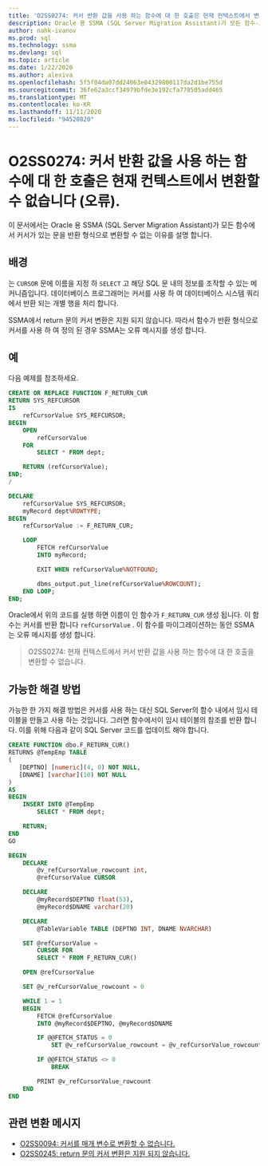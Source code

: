 ```yaml
---
title: 'O2SS0274: 커서 반환 값을 사용 하는 함수에 대 한 호출은 현재 컨텍스트에서 변환할 수 없습니다 (오류).'
description: Oracle 용 SSMA (SQL Server Migration Assistant)가 모든 함수-오류 메시지 O2SS0274에서 커서가 있는 문을 반환 형식으로 변환할 수 없는 이유를 설명 합니다.
author: nahk-ivanov
ms.prod: sql
ms.technology: ssma
ms.devlang: sql
ms.topic: article
ms.date: 1/22/2020
ms.author: alexiva
ms.openlocfilehash: 5f5f04da07dd24063e04329800117da2d1be755d
ms.sourcegitcommit: 36fe62a3ccf34979bfde3e192cfa778505add465
ms.translationtype: MT
ms.contentlocale: ko-KR
ms.lasthandoff: 11/11/2020
ms.locfileid: "94520820"
---
```

# <a name="o2ss0274-call-to-function-with-cursor-return-value-cannot-be-converted-in-current-context-error"></a>O2SS0274: 커서 반환 값을 사용 하는 함수에 대 한 호출은 현재 컨텍스트에서 변환할 수 없습니다 (오류).

이 문서에서는 Oracle 용 SSMA (SQL Server Migration Assistant)가 모든 함수에서 커서가 있는 문을 반환 형식으로 변환할 수 없는 이유를 설명 합니다.

## <a name="background"></a>배경

는 `CURSOR` 문에 이름을 지정 하 `SELECT` 고 해당 SQL 문 내의 정보를 조작할 수 있는 메커니즘입니다. 데이터베이스 프로그래머는 커서를 사용 하 여 데이터베이스 시스템 쿼리에서 반환 되는 개별 행을 처리 합니다.

SSMA에서 return 문의 커서 변환은 지원 되지 않습니다. 따라서 함수가 반환 형식으로 커서를 사용 하 여 정의 된 경우 SSMA는 오류 메시지를 생성 합니다.

## <a name="example"></a>예

다음 예제를 참조하세요.

```sql
CREATE OR REPLACE FUNCTION F_RETURN_CUR
RETURN SYS_REFCURSOR
IS
    refCursorValue SYS_REFCURSOR;
BEGIN
    OPEN
        refCursorValue
    FOR
        SELECT * FROM dept;

    RETURN (refCursorValue);
END;
/

DECLARE
    refCursorValue SYS_REFCURSOR;
    myRecord dept%ROWTYPE;
BEGIN
    refCursorValue := F_RETURN_CUR;

    LOOP
        FETCH refCursorValue
        INTO myRecord;

        EXIT WHEN refCursorValue%NOTFOUND;

        dbms_output.put_line(refCursorValue%ROWCOUNT);
    END LOOP;
END;
```

Oracle에서 위의 코드를 실행 하면 이름이 인 함수가 `F_RETURN_CUR` 생성 됩니다. 이 함수는 커서를 반환 합니다 `refCursorValue` . 이 함수를 마이그레이션하는 동안 SSMA는 오류 메시지를 생성 합니다.

> O2SS0274: 현재 컨텍스트에서 커서 반환 값을 사용 하는 함수에 대 한 호출을 변환할 수 없습니다.

## <a name="possible-remedies"></a>가능한 해결 방법

가능한 한 가지 해결 방법은 커서를 사용 하는 대신 SQL Server의 함수 내에서 임시 테이블을 만들고 사용 하는 것입니다. 그러면 함수에서이 임시 테이블의 참조를 반환 합니다. 이를 위해 다음과 같이 SQL Server 코드를 업데이트 해야 합니다.

```sql
CREATE FUNCTION dbo.F_RETURN_CUR()
RETURNS @TempEmp TABLE
(
   [DEPTNO] [numeric](4, 0) NOT NULL,
   [DNAME] [varchar](10) NOT NULL
)
AS
BEGIN
    INSERT INTO @TempEmp
        SELECT * FROM dept;

    RETURN;
END
GO

BEGIN
    DECLARE
        @v_refCursorValue_rowcount int,
        @refCursorValue CURSOR

    DECLARE
        @myRecord$DEPTNO float(53),
        @myRecord$DNAME varchar(20)

    DECLARE
        @TableVariable TABLE (DEPTNO INT, DNAME NVARCHAR)

    SET @refCursorValue =
        CURSOR FOR
        SELECT * FROM F_RETURN_CUR()

    OPEN @refCursorValue

    SET @v_refCursorValue_rowcount = 0

    WHILE 1 = 1
    BEGIN
        FETCH @refCursorValue
        INTO @myRecord$DEPTNO, @myRecord$DNAME

        IF @@FETCH_STATUS = 0
            SET @v_refCursorValue_rowcount = @v_refCursorValue_rowcount + 1

        IF @@FETCH_STATUS <> 0
            BREAK

        PRINT @v_refCursorValue_rowcount
    END
END
```

## <a name="related-conversion-messages"></a>관련 변환 메시지

* [O2SS0094: 커서를 매개 변수로 변환할 수 없습니다.](o2ss0094.md)
* [O2SS0245: return 문의 커서 변환은 지원 되지 않습니다.](o2ss0245.md)
